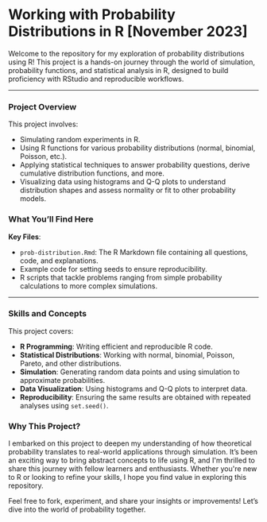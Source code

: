 # Working with Probability Distributions in R [November 2023]

Welcome to the repository for my exploration of probability distributions using R! This project is a hands-on journey through the world of simulation, probability functions, and statistical analysis in R, designed to build proficiency with RStudio and reproducible workflows.

---

### Project Overview

This project involves:
- Simulating random experiments in R.
- Using R functions for various probability distributions (normal, binomial, Poisson, etc.).
- Applying statistical techniques to answer probability questions, derive cumulative distribution functions, and more.
- Visualizing data using histograms and Q-Q plots to understand distribution shapes and assess normality or fit to other probability models.

### What You’ll Find Here

**Key Files**:
- `prob-distribution.Rmd`: The R Markdown file containing all questions, code, and explanations.
- Example code for setting seeds to ensure reproducibility.
- R scripts that tackle problems ranging from simple probability calculations to more complex simulations.

---

### Skills and Concepts

This project covers:
- **R Programming**: Writing efficient and reproducible R code.
- **Statistical Distributions**: Working with normal, binomial, Poisson, Pareto, and other distributions.
- **Simulation**: Generating random data points and using simulation to approximate probabilities.
- **Data Visualization**: Using histograms and Q-Q plots to interpret data.
- **Reproducibility**: Ensuring the same results are obtained with repeated analyses using `set.seed()`.

### Why This Project?

I embarked on this project to deepen my understanding of how theoretical probability translates to real-world applications through simulation. It’s been an exciting way to bring abstract concepts to life using R, and I'm thrilled to share this journey with fellow learners and enthusiasts. Whether you're new to R or looking to refine your skills, I hope you find value in exploring this repository.

Feel free to fork, experiment, and share your insights or improvements! Let’s dive into the world of probability together.
